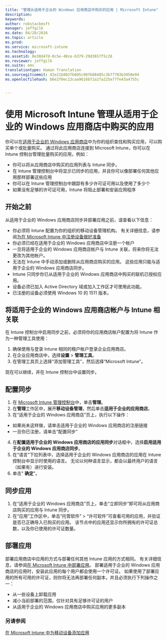 ```yaml
---
title: "管理从适用于企业的 Windows 应用商店中购买的应用 | Microsoft Intune"
description: 
keywords: 
author: robstackmsft
manager: jeffgilb
ms.date: 04/28/2016
ms.topic: article
ms.prod: 
ms.service: microsoft-intune
ms.technology: 
ms.assetid: 8e38d47d-0c5e-40ce-b379-29d3657f5c28
ms.reviewer: jeffgilb
ms.suite: ems
translationtype: Human Translation
ms.sourcegitcommit: 42e21b802fb605c98f688485c3b77703b3950e94
ms.openlocfilehash: b6e2f0ec13caa9616b72a2fa225e77fe43a4755c


---
```


# 使用 Microsoft Intune 管理从适用于企业的 Windows 应用商店中购买的应用
你可以在[适用于企业的 Windows 应用商店](https://www.microsoft.com/business-store)中为你的组织查找和购买应用，可以购买单个或批量购买。 通过将此应用商店连接到 Microsoft Intune，你可以在 Intune 控制台管理批量购买的应用，例如：
* 你可以将从应用商店中购买的应用列表与 Intune 同步。
* 在 Intune 管理控制台中将显示已同步的应用，并且你可以像部署任何其他应用那样部署这些应用
* 你可以在 Intune 管理控制台中跟踪有多少许可证可用以及使用了多少个
* 如果没有足够的许可证可用，Intune 将阻止部署和安装应用程序

## 开始之前
从适用于企业的 Windows 应用商店同步并部署应用之前，请查看以下信息：
* 你必须将 Intune 配置为你的组织的移动设备管理机构。 有关详细信息，请参阅[为在 Microsoft Intune 中注册设备做好准备](get-ready-to-enroll-devices-in-microsoft-intune.md)
* 你必须已经在适用于企业的 Windows 应用商店中注册一个帐户
* 一旦将适用于企业的 Windows 应用商店帐户与 Intune 关联，将来你将无法更改为其他帐户。
* 无法在 Intune 中手动添加或删除从应用商店购买的应用。 这些应用只能与适用于企业的 Windows 应用商店同步。
* Intune 只同步你已从适用于企业的 Windows 应用商店中购买的联机已授权应用。
* 设备必须已加入 Active Directory 域或加入工作区才可使用此功能。
* 已注册的设备必须使用 Windows 10 的 1511 版本。

## 将适用于企业的 Windows 应用商店帐户与 Intune 相关联
在 Intune 控制台中启用同步之前，必须将你的应用商店帐户配置为将 Intune 作为一种管理工具使用：
1. 确保使用与登录 Intune 相同的租户帐户登录企业应用商店。
2. 在企业应用商店中，选择**设置** > **管理工具**。
3. 在管理工具页上选择“添加管理工具”，然后选择“Microsoft Intune”。

现在可以继续，并在 Intune 控制台中设置同步。

## 配置同步

1. 在 [Microsoft Intune 管理控制台](https://manage.microsoft.com)中，单击**管理**。
2. 在**管理**工作区中，展开**移动设备管理**，然后单击**适用于企业的应用商店**。
3. 在“适用于企业的 Windows 应用商店”页上，执行以下操作：
* 如果尚未这样做，请单击适用于企业的 Windows 应用商店的注册链接
* 一旦你已注册，请单击“配置同步”
4. 在**配置适用于企业的 Windows 应用商店的应用同步**对话框中，选择**启用适用于企业的 Windows 应用商店同步**。
5. 在“语言”下拉列表中，选择适用于企业的 Windows 应用商店的应用在 Intune 控制台中显示时使用的语言。 无论以何种语言显示，都会以最终用户的语言（如果有）进行安装。
6. 单击" **确定**"。

## 同步应用

1. 在“适用于企业的 Windows 应用商店”页上，单击“立即同步”即可将从应用商店购买的应用与 Intune 同步。
2. 在“应用”工作区中，单击“托管软件” > “许可软件”可查看可用的应用，并验证是否已正确导入已购买的应用。
该节点中的应用还显示你所拥有的许可证总数，以及你已使用的许可证数量。

## 部署应用

部署应用商店中应用的方式与部署任何其他 Intune 应用的方式相同。 有关详细信息，请参阅[在 Microsoft Intune 中部署应用](deploy-apps-in-microsoft-intune.md)。
部署适用于企业的 Windows 应用商店的应用时，安装此应用的每个用户都会使用一个许可证。 如果使用了部署应用的所有可用的许可证，则你将无法再部署任何副本，并且必须执行下列操作之一：
* 从一些设备上卸载应用
* 减小当前部署的范围，仅针对具有足够许可证的用户
* 从适用于企业的 Windows 应用商店中购买应用的更多副本


### 另请参阅
[在 Microsoft Intune 中为移动设备添加应用](add-apps-for-mobile-devices-in-microsoft-intune.md)





<!--HONumber=Jun16_HO4-->



